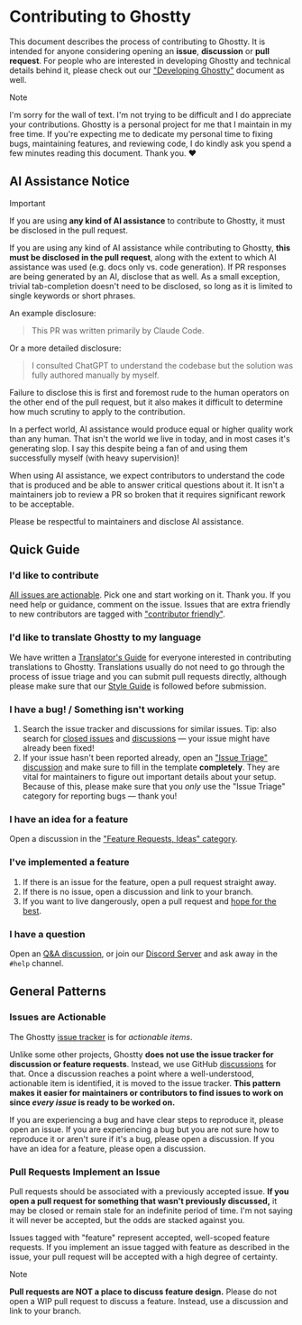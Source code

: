 # Contributing to Ghostty

This document describes the process of contributing to Ghostty. It is intended
for anyone considering opening an **issue**, **discussion** or **pull request**.
For people who are interested in developing Ghostty and technical details behind
it, please check out our ["Developing Ghostty"](HACKING.md) document as well.

> [!NOTE]
>
> I'm sorry for the wall of text. I'm not trying to be difficult and I do
> appreciate your contributions. Ghostty is a personal project for me that
> I maintain in my free time. If you're expecting me to dedicate my personal
> time to fixing bugs, maintaining features, and reviewing code, I do kindly
> ask you spend a few minutes reading this document. Thank you. ❤️

## AI Assistance Notice

> [!IMPORTANT]
>
> If you are using **any kind of AI assistance** to contribute to Ghostty,
> it must be disclosed in the pull request.

If you are using any kind of AI assistance while contributing to Ghostty,
**this must be disclosed in the pull request**, along with the extent to
which AI assistance was used (e.g. docs only vs. code generation).
If PR responses are being generated by an AI, disclose that as well.
As a small exception, trivial tab-completion doesn't need to be disclosed,
so long as it is limited to single keywords or short phrases.

An example disclosure:

> This PR was written primarily by Claude Code.

Or a more detailed disclosure:

> I consulted ChatGPT to understand the codebase but the solution
> was fully authored manually by myself.

Failure to disclose this is first and foremost rude to the human operators
on the other end of the pull request, but it also makes it difficult to
determine how much scrutiny to apply to the contribution.

In a perfect world, AI assistance would produce equal or higher quality
work than any human. That isn't the world we live in today, and in most cases
it's generating slop. I say this despite being a fan of and using them
successfully myself (with heavy supervision)!

When using AI assistance, we expect contributors to understand the code
that is produced and be able to answer critical questions about it. It
isn't a maintainers job to review a PR so broken that it requires
significant rework to be acceptable.

Please be respectful to maintainers and disclose AI assistance.

## Quick Guide

### I'd like to contribute

[All issues are actionable](#issues-are-actionable). Pick one and start
working on it. Thank you. If you need help or guidance, comment on the issue.
Issues that are extra friendly to new contributors are tagged with
["contributor friendly"].

["contributor friendly"]: https://github.com/ghostty-org/ghostty/issues?q=is%3Aissue%20is%3Aopen%20label%3A%22contributor%20friendly%22

### I'd like to translate Ghostty to my language

We have written a [Translator's Guide](po/README_TRANSLATORS.md) for
everyone interested in contributing translations to Ghostty.
Translations usually do not need to go through the process of issue triage
and you can submit pull requests directly, although please make sure that
our [Style Guide](po/README_TRANSLATORS.md#style-guide) is followed before
submission.

### I have a bug! / Something isn't working

1. Search the issue tracker and discussions for similar issues. Tip: also
   search for [closed issues] and [discussions] — your issue might have already
   been fixed!
2. If your issue hasn't been reported already, open an ["Issue Triage" discussion]
   and make sure to fill in the template **completely**. They are vital for
   maintainers to figure out important details about your setup. Because of
   this, please make sure that you _only_ use the "Issue Triage" category for
   reporting bugs — thank you!

[closed issues]: https://github.com/ghostty-org/ghostty/issues?q=is%3Aissue%20state%3Aclosed
[discussions]: https://github.com/ghostty-org/ghostty/discussions?discussions_q=is%3Aclosed
["Issue Triage" discussion]: https://github.com/ghostty-org/ghostty/discussions/new?category=issue-triage

### I have an idea for a feature

Open a discussion in the ["Feature Requests, Ideas" category](https://github.com/ghostty-org/ghostty/discussions/new?category=feature-requests-ideas).

### I've implemented a feature

1. If there is an issue for the feature, open a pull request straight away.
2. If there is no issue, open a discussion and link to your branch.
3. If you want to live dangerously, open a pull request and
   [hope for the best](#pull-requests-implement-an-issue).

### I have a question

Open an [Q&A discussion], or join our [Discord Server] and ask away in the
`#help` channel.

[Q&A discussion]: https://github.com/ghostty-org/ghostty/discussions/new?category=q-a
[Discord Server]: https://discord.gg/ghostty

## General Patterns

### Issues are Actionable

The Ghostty [issue tracker](https://github.com/ghostty-org/ghostty/issues)
is for _actionable items_.

Unlike some other projects, Ghostty **does not use the issue tracker for
discussion or feature requests**. Instead, we use GitHub
[discussions](https://github.com/ghostty-org/ghostty/discussions) for that.
Once a discussion reaches a point where a well-understood, actionable
item is identified, it is moved to the issue tracker. **This pattern
makes it easier for maintainers or contributors to find issues to work on
since _every issue_ is ready to be worked on.**

If you are experiencing a bug and have clear steps to reproduce it, please
open an issue. If you are experiencing a bug but you are not sure how to
reproduce it or aren't sure if it's a bug, please open a discussion.
If you have an idea for a feature, please open a discussion.

### Pull Requests Implement an Issue

Pull requests should be associated with a previously accepted issue.
**If you open a pull request for something that wasn't previously discussed,**
it may be closed or remain stale for an indefinite period of time. I'm not
saying it will never be accepted, but the odds are stacked against you.

Issues tagged with "feature" represent accepted, well-scoped feature requests.
If you implement an issue tagged with feature as described in the issue, your
pull request will be accepted with a high degree of certainty.

> [!NOTE]
>
> **Pull requests are NOT a place to discuss feature design.** Please do
> not open a WIP pull request to discuss a feature. Instead, use a discussion
> and link to your branch.
